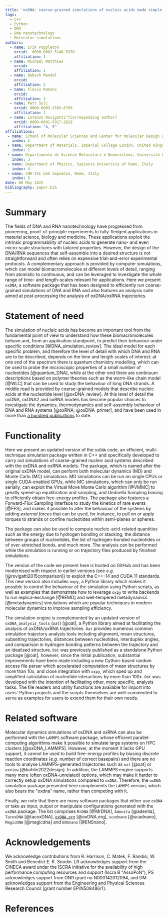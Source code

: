 ```yaml
---
title: 'oxDNA: coarse-grained simulations of nucleic acids made simple'
tags:
  - C++
  - Python
  - DNA
  - DNA nanotechnology
  - Molecular simulations
authors:
  - name: Erik Poppleton
    orcid:  0000-0002-5146-5970 
    affiliation: 1
  - name: Michael Matthies
    orcid: 
    affiliation: 1
  - name: Debesh Mandal
    orcid:
    affiliation: 2
  - name: Flavio Romano
    orcid: 
    affiliation: 3
  - name: Petr Šulc
    orcid: 0000-0003-1565-6769
    affiliation: 1
  - name: Lorenzo Rovigatti^[Corresponding author]
    orcid: 0000-0001-5017-2829
    affiliation: "4, 5"
affiliations:
 - name: School of Molecular Sciences and Center for Molecular Design and Biomimetics, The Biodesign Institute, Arizona State University, United States of America
   index: 1
 - name: Department of Materials, Imperial College London, United Kingdom
   index: 2
 - name: Dipartimento di Scienze Molecolari e Nanosistemi, Universitá Ca Foscari di Venezia, Italy
   index: 3
 - name: Department of Physics, Sapienza University of Rome, Italy
   index: 4
 - name: CNR-ISC UoS Sapienza, Rome, Italy
   index: 5
date: 08 May 2022
bibliography: paper.bib
---
```


# Summary

The fields of DNA and RNA nanotechnology have progressed from pioneering, proof-of-principle experiments to fully-fledged applications in material science, biology and medicine. These applications exploit the intrinsic programmability of nucleic acids to generate nano- and even micro-scale structures with tailored properties. However, the design of the DNA/RNA sequences that self-assemble into a desired structure is not straightforward and often relies on expensive trial-and-error experimental protocols. A complementary approach is provided by computer simulations, which can model biomacromolecules at different levels of detail, ranging from atomistic to continuous, and can be leveraged to investigate the whole range of time- and length-scales relevant for applications. Here we present `oxDNA`, a software package that has been designed to efficiently run coarse-grained simulations of DNA and RNA and also features an analysis suite aimed at post-processing the analysis of oxDNA/oxRNA trajectories.

# Statement of need

The simulation of nucleic acids has become an important tool from the fundamental point of view to understand how these biomacromolecules behave and, from an application standpoint, to predict their behaviour under specific conditions [@DNA_simulation_review]. The ideal model for each specific problem, and therefore the level of detail with which DNA and RNA are to be described, depends on the time and length scales of interest: at one end of the spectrum there is quantum chemistry modelling, which can be used to probe the microscopic properties of a small number of nucleotides [@quantum_DNA], while at the other end there are continuum descriptions based on polymer theories such as the worm-like chain model [@WLC] that can be used to study the behaviour of long DNA strands. A middle road is provided by coarse-grained models that describe nucleic acids at the nucleotide level [@oxDNA_review]. At this level of detail the oxDNA, oxDNA2 and oxRNA models has become popular choices to investigate the dynamics, thermodynamics and self-assembly behaviour of DNA and RNA systems [@oxRNA; @oxDNA_primer], and have been used in more than [a hundred publications](https://www.webofscience.com/wos/author/record/14753) to date.

# Functionality

Here we present an updated version of the `oxDNA` code, an efficient, multi-technique simulation package written in C++ and specifically developed to carry out simulations of coarse-grained nucleic acid systems described with the oxDNA and oxRNA models. The package, which is named after the original oxDNA model, can perform both molecular dynamics (MD) and Monte Carlo (MC) simulations. MD simulations can be run on single CPUs or single CUDA-enabled GPUs, while MC simulations, which can only be run serially, can exploit the Virtual Move Monte Carlo algorithm [@VMMC] to greatly speed-up equilibration and sampling, and Umbrella Sampling biasing to efficiently obtain free-energy profiles. The package also features a Forward-Flux Sampling interface to study the kinetics of rare events [@FFS], and makes it possible to alter the behaviour of the systems by adding *external forces* that can be used, for instance, to pull on or apply torques to strands or confine nucleotides within semi-planes or spheres.

The package can also be used to compute nucleic-acid-related quantities such as the energy due to hydrogen bonding or stacking, the distance between groups of nucleotides, the list of hydrogen-bonded nucleotides or of over-stretched bonds, and much more. The analysis can be performed while the simulation is running or on trajectory files produced by finished simulations. 

The version of the code we present here is hosted on GitHub and has been modernised with respect to earlier versions (see *e.g.* [@rovigatti2015comparison]) to exploit the C++-14 and CUDA 11 standards. This new version also includes `oxpy`, a Python library which makes it possible to control the behaviour of the simulation using Python scripts, as well as examples that demonstrate how to leverage `oxpy` to write backends to run replica-exchange [@REMD] and well-tempered metadynamics [@metadynamics] simulations which are popular techniques in modern molecular dynamics to improve sampling efficiency.

The simulation engine is complemented by an updated version of `oxDNA_analysis_tools` (`oat`) [@oat], a Python library aimed at facilitating the analysis of oxDNA/oxRNA trajectories. `Oat` provides numerous common simulation trajectory analysis tools including alignment, mean structures, subsetting trajectories, distances between nucleotides, interduplex angles, and comparison in hydrogen bonding patterns between the trajectory and an idealised structure. `Oat` was previously published as a standalone Python package [@oat], however, since the initial publication, substantial improvements have been made including a new Cython-based random access file parser which accelerated computation of mean structures by more than 10x, and close integration with `oxpy`, which sped up and simplified calculation of nucleotide interactions by more than 100x. `Oat` was developed with the intention of facilitating other, more specific, analysis tasks. The file readers and utility functions are available for import into users' Python projects and the scripts themselves are well-commented to serve as examples for users to extend them for their own needs.

# Related software

Molecular dynamics simulations of oxDNA and oxRNA can also be performed with the `LAMMPS` software package, whose efficient parallel-computing algorithms make it possible to simulate large systems on HPC clusters [@oxDNA_LAMMPS]. However, at the moment it lacks GPU support, it cannot be used to build free-energy profiles by biasing discrete reaction coordinates (*e.g.* number of correct basepairs) and there are no tools to analyse LAMMPS-generated trajectories such as `oat` [@oat] or `oxview` [@bohlin2022design]. In addition, the LAMMPS engine supports many more (often oxDNA-unrelated) options, which may make it harder to correctly setup oxDNA simulations compared to `oxDNA`. Therefore, the `oxDNA` simulation package presented here complements the `LAMMPS` version, which also bears the "oxdna" name, rather than competing with it.

Finally, we note that there are many software packages that either use `oxDNA` or take as input, output or manipulate configurations generated with the `oxDNA` package. The list comprises `MrDNA` [@MrDNA], `Adenita` [@adenita], `TacoxDNA` [@tacoxDNA], [`oxDNA.org`](https://oxdna.org/) [@oxDNA.org], `scadnano` [@scadnano], `MagicDNA` [@magicdna] and `ENSnano` [@ENSnano].

# Acknowledgements

We acknowledge contributions from R. Harrison, C. Matek, F. Randisi, W. Smith and Benedict E. K. Snodin. LR acknowledges support from the CINECA award under the ISCRA initiative for the availability of high performance computing resources and support (Iscra B "AssoPoN"), PS acknowledges support from ONR grant no N000142012094, and DM acknowledges support from the Engineering and Physical Sciences Research Council [grant number EP/N509486/1].

# References

